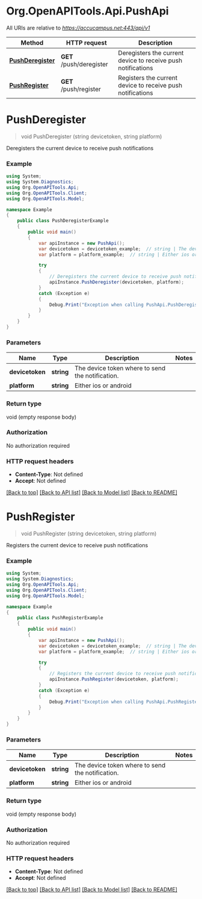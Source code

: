 # Org.OpenAPITools.Api.PushApi

All URIs are relative to *https://accucampus.net:443/api/v1*

Method | HTTP request | Description
------------- | ------------- | -------------
[**PushDeregister**](PushApi.md#pushderegister) | **GET** /push/deregister | Deregisters the current device to receive push notifications
[**PushRegister**](PushApi.md#pushregister) | **GET** /push/register | Registers the current device to receive push notifications


<a name="pushderegister"></a>
# **PushDeregister**
> void PushDeregister (string devicetoken, string platform)

Deregisters the current device to receive push notifications

### Example
```csharp
using System;
using System.Diagnostics;
using Org.OpenAPITools.Api;
using Org.OpenAPITools.Client;
using Org.OpenAPITools.Model;

namespace Example
{
    public class PushDeregisterExample
    {
        public void main()
        {
            var apiInstance = new PushApi();
            var devicetoken = devicetoken_example;  // string | The device token where to send the notification.
            var platform = platform_example;  // string | Either ios or android

            try
            {
                // Deregisters the current device to receive push notifications
                apiInstance.PushDeregister(devicetoken, platform);
            }
            catch (Exception e)
            {
                Debug.Print("Exception when calling PushApi.PushDeregister: " + e.Message );
            }
        }
    }
}
```

### Parameters

Name | Type | Description  | Notes
------------- | ------------- | ------------- | -------------
 **devicetoken** | **string**| The device token where to send the notification. | 
 **platform** | **string**| Either ios or android | 

### Return type

void (empty response body)

### Authorization

No authorization required

### HTTP request headers

 - **Content-Type**: Not defined
 - **Accept**: Not defined

[[Back to top]](#) [[Back to API list]](../README.md#documentation-for-api-endpoints) [[Back to Model list]](../README.md#documentation-for-models) [[Back to README]](../README.md)

<a name="pushregister"></a>
# **PushRegister**
> void PushRegister (string devicetoken, string platform)

Registers the current device to receive push notifications

### Example
```csharp
using System;
using System.Diagnostics;
using Org.OpenAPITools.Api;
using Org.OpenAPITools.Client;
using Org.OpenAPITools.Model;

namespace Example
{
    public class PushRegisterExample
    {
        public void main()
        {
            var apiInstance = new PushApi();
            var devicetoken = devicetoken_example;  // string | The device token where to send the notification.
            var platform = platform_example;  // string | Either ios or android

            try
            {
                // Registers the current device to receive push notifications
                apiInstance.PushRegister(devicetoken, platform);
            }
            catch (Exception e)
            {
                Debug.Print("Exception when calling PushApi.PushRegister: " + e.Message );
            }
        }
    }
}
```

### Parameters

Name | Type | Description  | Notes
------------- | ------------- | ------------- | -------------
 **devicetoken** | **string**| The device token where to send the notification. | 
 **platform** | **string**| Either ios or android | 

### Return type

void (empty response body)

### Authorization

No authorization required

### HTTP request headers

 - **Content-Type**: Not defined
 - **Accept**: Not defined

[[Back to top]](#) [[Back to API list]](../README.md#documentation-for-api-endpoints) [[Back to Model list]](../README.md#documentation-for-models) [[Back to README]](../README.md)

